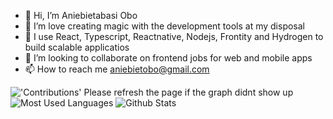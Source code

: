 - 👋 Hi, I’m Aniebietabasi Obo
- 👀 I’m love creating magic with the development tools at my disposal
- 🌱 I use  React, Typescript, Reactnative, Nodejs, Frontity and Hydrogen  to build scalable applicatios
- 💞️ I’m looking to collaborate on frontend jobs for web and mobile apps 
- 📫 How to reach me aniebietobo@gmail.com

<!---
anie308/anie308 is a ✨ special ✨ repository because its `README.md` (this file) appears on your GitHub profile.
You can click the Preview link to take a look at your changes.
--->
<img alt="'Contributions' Please refresh the page if the graph didnt show up" src="https://activity-graph.herokuapp.com/graph?username=anie308&theme=dracula">


<img alt="Most Used Languages" src="https://github-readme-stats.vercel.app/api/top-langs/?username=anie308&langs_count=5&theme=tokyonight">


<img alt="Github Stats" src="https://github-readme-stats.vercel.app/api/?username=anie308&count_private=true&theme=tokyonight&showicons=true">
